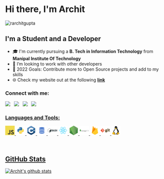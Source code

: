 # Hi there, I'm Archit
<p align="left"> <img src="https://komarev.com/ghpvc/?username=rarchitgupta&label=Profile%20views&color=0e75b6&style=flat" alt="rarchitgupta" style="height: 20px; width: auto;"/> </p>


## I'm a Student and a Developer

- :mortar_board: I'm currently pursuing a **B. Tech in Information Technology** from **Manipal Institute Of Technology**
- 👯 I’m looking to work with other developers
- 🥅 2022 Goals: Contribute more to Open Source projects and add to my skills
- 🌐 Check my website out at the following [**link**](https://architgupta.tech/)

### Connect with me:
[<img src="https://img.icons8.com/color/48/000000/twitter.png" width="3.5%"/>](https://twitter.com/rchitgupta)  &nbsp; [<img src="https://img.icons8.com/color/48/000000/linkedin.png" width="3.5%"/>](https://www.linkedin.com/in/rarchit-gupta/)  &nbsp; [<img src="https://img.icons8.com/fluent/48/000000/instagram-new.png" width="3.5%"/>](https://www.instagram.com/rchitgupta/)  &nbsp; <a href="mailto:rarchitgupta@gmail.com"> <img src="https://img.icons8.com/fluent/48/000000/gmail.png" width="3.5%"/>


### Languages and Tools:

<code><img height="30" src="https://raw.githubusercontent.com/github/explore/80688e429a7d4ef2fca1e82350fe8e3517d3494d/topics/javascript/javascript.png"></code>
<code><img height="30" src="https://raw.githubusercontent.com/github/explore/80688e429a7d4ef2fca1e82350fe8e3517d3494d/topics/python/python.png"></code>
<code><img height="30" src="https://raw.githubusercontent.com/github/explore/80688e429a7d4ef2fca1e82350fe8e3517d3494d/topics/cpp/cpp.png"></code>
<code><img height="30" src="https://raw.githubusercontent.com/github/explore/80688e429a7d4ef2fca1e82350fe8e3517d3494d/topics/sql/sql.png"></code>
<code><img height="30" src="https://raw.githubusercontent.com/github/explore/80688e429a7d4ef2fca1e82350fe8e3517d3494d/topics/bash/bash.png"></code>
<code><img height="30" src="https://raw.githubusercontent.com/github/explore/80688e429a7d4ef2fca1e82350fe8e3517d3494d/topics/react/react.png"></code>
<code><img height="30" src="https://raw.githubusercontent.com/github/explore/80688e429a7d4ef2fca1e82350fe8e3517d3494d/topics/nodejs/nodejs.png"></code>
<code><img height="30" src="https://raw.githubusercontent.com/github/explore/80688e429a7d4ef2fca1e82350fe8e3517d3494d/topics/mongodb/mongodb.png"></code>
<code><img height="30" src="https://raw.githubusercontent.com/github/explore/80688e429a7d4ef2fca1e82350fe8e3517d3494d/topics/firebase/firebase.png"></code>
<code><img height="30" src="https://raw.githubusercontent.com/github/explore/80688e429a7d4ef2fca1e82350fe8e3517d3494d/topics/git/git.png"></code>
<code><img height="30" src="https://raw.githubusercontent.com/github/explore/80688e429a7d4ef2fca1e82350fe8e3517d3494d/topics/linux/linux.png"></code>

<br />

## GitHub Stats

![Archit's github stats](https://github-readme-stats.vercel.app/api?username=rarchitgupta&count_private=true&include_all_commits=true&hide=stars,issues&show_icons=true)

[instagram]: https://www.instagram.com/rchitgupta/
[linkedin]: https://linkedin.com/in/rarchit-gupta
[webdevplaylist]: https://www.youtube.com/playlist?list=PLkwxH9e_vrAJ0WbEsFA9W3I1W-g_BTsbt
[jsplaylist]: https://www.youtube.com/playlist?list=PLkwxH9e_vrALRJKu7wfXby3MKeflhTu6B
[cssplaylist]: https://www.youtube.com/playlist?list=PLkwxH9e_vrALSdvZuEh6gqQdmDoDIoqz4
[reactplaylist]: https://www.youtube.com/playlist?list=PLkwxH9e_vrAK4TdffpxKY3QGyHCpxFcQ0



